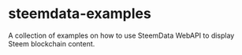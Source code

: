 # steemdata-examples
A collection of examples on how to use SteemData WebAPI to display Steem blockchain content.
